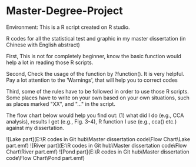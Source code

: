 # Master-Degree-Project

Environment: This is a R script created on R studio.

R codes for all the statistical test and graphic in my master dissertation <Water level fluctuations influence diversity patterns in Poyang Lake and Rivers> (in Chinese with English abstract)

First, This is not for completely beginner, know the basic function would help a lot in reading those R scripts.

Second, Check the usage of the function by ?function().  It is very helpful. Pay a lot attention to the 'Warnings', that will help you to correct codes

Third, some of the rules have to be followed in order to use those R scripts. Some places have to write on your own based on your own situations, such as places marked "XX", and "..." in the script.

The flow chart below would help you find out: (1) what did I do (e.g., CCA analysis), results I get (e.g., Fig. 3-4), R function I use (e.g., cca() etc.) against my dissertation.

![Lake part](E:\R codes in Git hub\Master dissertation code\Flow Chart\Lake part.emf)
![River part](E:\R codes in Git hub\Master dissertation code\Flow Chart\River part.emf)
![Pond part](E:\R codes in Git hub\Master dissertation code\Flow Chart\Pond part.emf)

